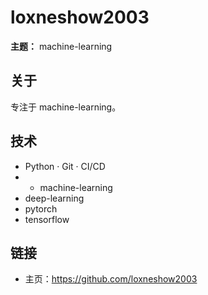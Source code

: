 # loxneshow2003

**主题：** machine-learning

## 关于
专注于 machine-learning。

## 技术
- Python · Git · CI/CD
- - machine-learning
- deep-learning
- pytorch
- tensorflow

## 链接
- 主页：https://github.com/loxneshow2003
